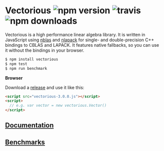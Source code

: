 # Vectorious ![npm version](https://img.shields.io/npm/v/vectorious.svg) ![travis](https://img.shields.io/travis/mateogianolio/vectorious.svg) ![npm downloads](https://img.shields.io/npm/dm/vectorious.svg)

Vectorious is a high performance linear algebra library. It is written in
JavaScript using [nblas](https://github.com/mateogianolio/nblas) and [nlapack](https://github.com/mateogianolio/nlapack) for single- and double-precision C++ bindings to CBLAS and LAPACK. It features native fallbacks,
so you can use it without the bindings in your browser.

```bash
$ npm install vectorious
$ npm test
$ npm run benchmark
```

**Browser**

Download a [release](https://github.com/mateogianolio/vectorious/releases) and use it like this:

```html
<script src="vectorious-3.0.0.js"></script>
<script>
  // e.g. var vector = new vectorious.Vector()
</script>
```

## [Documentation](https://github.com/mateogianolio/vectorious/wiki)

## [Benchmarks](https://github.com/mateogianolio/vectorious/wiki/Benchmarks)
